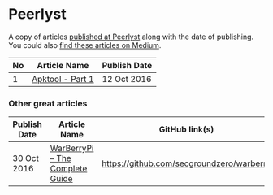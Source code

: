 # Peerlyst

A copy of articles [published at Peerlyst](https://www.peerlyst.com/users/hack-with-github) along with the date of publishing. You could also [find these articles on Medium](https://medium.com/@HackwithGithub).

| No | Article Name | Publish Date | 
|----|----|----|
| 1 | [Apktool - Part 1](https://github.com/Hack-with-Github/Peerlyst/blob/master/Articles/Apktool.md)  | 12 Oct 2016 |

### Other great articles

| Publish Date | Article Name | GitHub link(s) | Author(s) |
|----|----|----|----|
| 30 Oct 2016 | [WarBerryPi – The Complete Guide](https://www.peerlyst.com/posts/warberrypi-the-complete-guide-secgroundzero)  | https://github.com/secgroundzero/warberry | [SecGroundZero](https://www.peerlyst.com/users/secgroundzero) ([@sec_groundzero](https://twitter.com/sec_groundzero))
